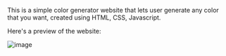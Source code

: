 This is a simple color generator website that lets user generate any color that you want, created using HTML, CSS, Javascript.

Here's a preview of the website:

![image](https://github.com/user-attachments/assets/fc4ece62-457c-4626-93c4-fb126d9ebd3a)
